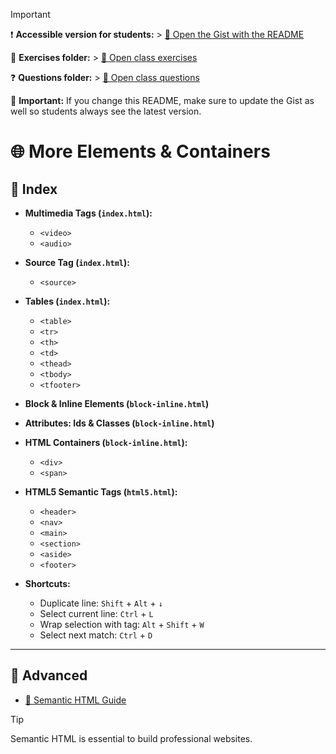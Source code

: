 > [!IMPORTANT]
> ❗ **Accessible version for students:** > [🔗 Open the Gist with the README](https://gist.github.com/oriolcortes/6b92dd5983151fccd90594b9e75fbcc1)
>
> 📂 **Exercises folder:** > [🔗 Open class exercises](https://github.com/oriolcortes/exercises-web/tree/main/sessions/session02)
>
> ❓ **Questions folder:** > [🔗 Open class questions](https://github.com/oriolcortes/question-bank/tree/main/questions/web/session02)
>
> 📝 **Important:**
> If you change this README, make sure to update the Gist as well so students always see the latest version.

# 🌐 More Elements & Containers

## 📑 Index

- **Multimedia Tags (`index.html`):**

  - `<video>`
  - `<audio>`

- **Source Tag (`index.html`):**

  - `<source>`

- **Tables (`index.html`):**

  - `<table>`
  - `<tr>`
  - `<th>`
  - `<td>`
  - `<thead>`
  - `<tbody>`
  - `<tfooter>`

- **Block & Inline Elements (`block-inline.html`)**

- **Attributes: Ids & Classes (`block-inline.html`)**

- **HTML Containers (`block-inline.html`):**

  - `<div>`
  - `<span>`

- **HTML5 Semantic Tags (`html5.html`):**

  - `<header>`
  - `<nav>`
  - `<main>`
  - `<section>`
  - `<aside>`
  - `<footer>`

- **Shortcuts:**
  - Duplicate line: `Shift` + `Alt` + `↓`
  - Select current line: `Ctrl` + `L`
  - Wrap selection with tag: `Alt` + `Shift` + `W`
  - Select next match: `Ctrl` + `D`

---

## 🚀 Advanced

- [📖 Semantic HTML Guide](https://developer.mozilla.org/en-US/docs/Glossary/Semantics#semantics_in_html)

> [!TIP]
> Semantic HTML is essential to build professional websites.
